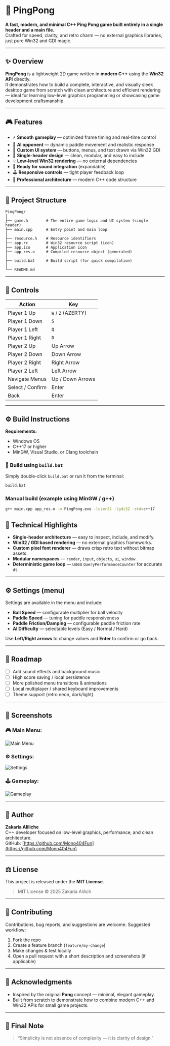 # 🏓 PingPong  

**A fast, modern, and minimal C++ Ping Pong game built entirely in a single header and a main file.**  
Crafted for speed, clarity, and retro charm — no external graphics libraries, just pure Win32 and GDI magic.

---

## ✨ Overview  

**PingPong** is a lightweight 2D game written in **modern C++** using the **Win32 API** directly.  
It demonstrates how to build a complete, interactive, and visually sleek desktop game from scratch with clean architecture and efficient rendering — ideal for learning low-level graphics programming or showcasing game development craftsmanship.

---

## 🎮 Features  

- ⚡ **Smooth gameplay** — optimized frame timing and real-time control  
- 🧠 **AI opponent** — dynamic paddle movement and realistic response  
- 🎨 **Custom UI system** — buttons, menus, and text drawn via Win32 GDI  
- 🧩 **Single-header design** — clean, modular, and easy to include  
- 💡 **Low-level Win32 rendering** — no external dependencies  
- 🎵 **Ready for sound integration** (expandable)  
- 🕹️ **Responsive controls** — tight player feedback loop  
- 🌈 **Professional architecture** — modern C++ code structure  

---

## 🧱 Project Structure  

```plaintext
PingPong/
│
├── game.h        # The entire game logic and UI system (single header)
├── main.cpp      # Entry point and main loop
│
├── resource.h    # Resource identifiers
├── app.rc        # Win32 resource script (icon)
├── app.ico       # Application icon
├── app_res.o     # Compiled resource object (generated)
│
├── build.bat     # Build script (for quick compilation)
│
└── README.md
```

---

## 🧠 Controls

| Action       | Key                |
|--------------|--------------------|
| Player 1 Up  | `W` / `Z` (AZERTY) |
| Player 1 Down | `S`               |
| Player 1 Left | `Q`               |
| Player 1 Right | `D`               |
| Player 2 Up  | Up Arrow           |
| Player 2 Down | Down Arrow         |
| Player 2 Right | Right Arrow         |
| Player 2 Left | Left Arrow         |
| Navigate Menus | Up / Down Arrows  |
| Select / Confirm | Enter            |
| Back         | Enter             |

---

## ⚙️ Build Instructions  

**Requirements:**
- Windows OS  
- C++17 or higher  
- MinGW, Visual Studio, or Clang toolchain  

### 🧩 Build using `build.bat`
Simply double-click `build.bat` or run it from the terminal:
```bash
build.bat
```

### Manual build (example using MinGW / g++)
```bash
g++ main.cpp app_res.o -o PingPong.exe -luser32 -lgdi32 -std=c++17
```

## 🧭 Technical Highlights

- **Single-header architecture** — easy to inspect, include, and modify.  
- **Win32 / GDI based rendering** — no external graphics frameworks.  
- **Custom pixel font renderer** — draws crisp retro text without bitmap assets.  
- **Modular namespaces** — `render`, `input`, `objects`, `ui`, `window`.  
- **Deterministic game loop** — uses `QueryPerformanceCounter` for accurate `dt`.  

---

## ⚙ Settings (menu)

Settings are available in the menu and include:

- **Ball Speed** — configurable multiplier for ball velocity  
- **Paddle Speed** — tuning for paddle responsiveness  
- **Paddle Friction/Damping** — configurable paddle friction rate
- **AI Difficulty** — selectable levels (Easy / Normal / Hard)  

Use **Left/Right arrows** to change values and **Enter** to confirm or go back.

---

## 🧩 Roadmap

- [ ] Add sound effects and background music  
- [ ] High score saving / local persistence  
- [ ] More polished menu transitions & animations  
- [ ] Local multiplayer / shared keyboard improvements
- [ ] Theme support (retro neon, dark/light)

---

## 📸 Screenshots

### 🎮 Main Menu:
![Main Menu](screenshots/main-menu.png)

### ⚙  Settings:
![Settings](screenshots/settings.png)

### 🕹 Gameplay:
![Gameplay](screenshots/gameplay.gif)

---

## 👤 Author

**Zakaria Aliliche**  
C++ developer focused on low-level graphics, performance, and clean architecture.  
GitHub: [https://github.com/Mono404Fun](https://github.com/Mono404Fun)

---

## ⚖️ License

This project is released under the **MIT License**.

> MIT License © 2025 Zakaria Alilich

---

## 💬 Contributing

Contributions, bug reports, and suggestions are welcome. Suggested workflow:

1. Fork the repo  
2. Create a feature branch (`feature/my-change`)
3. Make changes & test locally  
4. Open a pull request with a short description and screenshots (if applicable)

---

## 🧠 Acknowledgments

- Inspired by the original **Pong** concept — minimal, elegant gameplay.  
- Built from scratch to demonstrate how to combine modern C++ and Win32 APIs for small game projects.

---

## 🏁 Final Note

> “Simplicity is not absence of complexity — it is clarity of design.”
